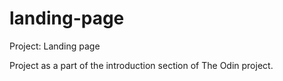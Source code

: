 # landing-page
Project: Landing page

Project as a part of the introduction section of The Odin project.
